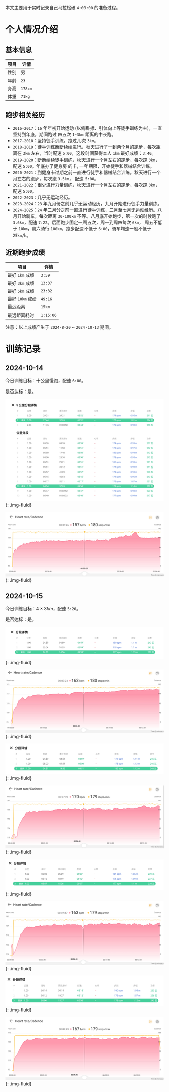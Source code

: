 本文主要用于实时记录自己马拉松破 `4:00:00` 的准备过程。

# 个人情况介绍
## 基本信息

| 项目 | 详情 |
| ---  | --- |
| 性别 | 男 |
| 年龄 | `23` |
| 身高 | `178cm` |
| 体重 | `71kg` |

## 跑步相关经历
* `2016-2017`：`16` 年年初开始运动 (以俯卧撑、引体向上等徒手训练为主)，一直坚持到年底，期间跑过
四五次 `1~3km` 距离的中长跑。
* `2017-2018`：坚持徒手训练。跑过几次 `3km`。
* `2018-2019`：徒手训练断断续续进行。秋天进行了一到两个月的跑步，每次距离在 `3km` 左右，当时配速
`5:00`，这段时间获得本人 `1km` 最好成绩：`3:40`。
* `2019-2020`：断断续续徒手训练，秋天进行一个月左右的跑步，每次跑 `3km`，配速 `5:00`。年底办了健身房
的卡, 一年期限，开始徒手和器械结合训练。
* `2020-2021`：到健身卡过期之前一直进行徒手和器械结合训练。秋天进行一个月左右的跑步，每次跑 `3.5km`，
配速 `5:00`。
* `2021-2022`：很少进行力量训练，秋天进行一个月左右的跑步，每次跑 `3km`，配速 `5:00`。
* `2022-2023`：几乎无运动经历。
* `2023-2024`：`23` 年九月份之前几乎无运动经历，九月开始进行徒手力量训练。
* `2024-2025`：`24` 年二月分之前一直进行徒手训练，二月至七月无运动经历。八月开始骑车，每次距离 `30-100km`
不等。八月底开始跑步，第一次的时候跑了 `3.6km`，配速 `7:22`。后面跑步固定一周五次，周一到周四每次 `6km`，
周五不低于 `10km`，周六骑行 `100km`，跑步配速不低于 `6:00`，骑车均速一般不低于 `25km/h`。

## 近期跑步成绩

| 项目             | 详情 |
| ---              | --- |
| 最好 `1km` 成绩  | `3:59` |
| 最好 `3km` 成绩  | `13:37` |
| 最好 `5km` 成绩  | `23:32` |
| 最好 `10km` 成绩 | `49:16` |
| 最远距离         | `15km` |
| 最远距离耗时     | `1:15:06` |

注意：以上成绩产生于 `2024-8-20` ~ `2024-10-13` 期间。

# 训练记录
## 2024-10-14
今日训练目标：十公里慢跑，配速 `6:00`。

是否达标：是。

![](https://raw.githubusercontent.com/Kaiser-Yang/image-hosting-site/main/20240421-20250421/ccc5b8f17cc0ffe53ca19e0253b0c092.jpeg){: .img-fluid}

![](https://raw.githubusercontent.com/Kaiser-Yang/image-hosting-site/main/20240421-20250421/20241014194759.png){: .img-fluid}

## 2024-10-15
今日训练目标：$4 \times 3km$，配速 `5:20`。

是否达标：是。

![](https://raw.githubusercontent.com/Kaiser-Yang/image-hosting-site/main/20240421-20250421/20241015184333.png){: .img-fluid}

![](https://raw.githubusercontent.com/Kaiser-Yang/image-hosting-site/main/20240421-20250421/20241015184432.png){: .img-fluid}

![](https://raw.githubusercontent.com/Kaiser-Yang/image-hosting-site/main/20240421-20250421/20241015184354.png){: .img-fluid}

![](https://raw.githubusercontent.com/Kaiser-Yang/image-hosting-site/main/20240421-20250421/20241015184509.png){: .img-fluid}

![](https://raw.githubusercontent.com/Kaiser-Yang/image-hosting-site/main/20240421-20250421/20241015184446.png){: .img-fluid}

![](https://raw.githubusercontent.com/Kaiser-Yang/image-hosting-site/main/20240421-20250421/20241015184552.png){: .img-fluid}

![](https://raw.githubusercontent.com/Kaiser-Yang/image-hosting-site/main/20240421-20250421/20241015184529.png){: .img-fluid}

![](https://raw.githubusercontent.com/Kaiser-Yang/image-hosting-site/main/20240421-20250421/20241015184612.png){: .img-fluid}
